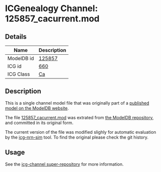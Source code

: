 # ICGenealogy Channel: 125857\_cacurrent.mod

## Details

Name | Description
---- | -----------
ModelDB id | [125857](http://senselab.med.yale.edu/ModelDB/ShowModel.cshtml?model=125857)
ICG id | [660](http://icg.neurotheory.ox.ac.uk/channels/3/660)
ICG Class | [Ca](http://icg.neurotheory.ox.ac.uk/channels/3)

## Description

This is a single channel model file that was originally part of a [published model on the ModelDB website](http://senselab.med.yale.edu/mModelDB/ShowModel.cshtml?model=125857).


The file [125857\_cacurrent.mod](125857_cacurrent.mod) was extrated from [the ModelDB repository](http://senselab.med.yale.edu/ModelDB/ShowModel.cshtml?model=125857), and committed in its original form.

The current version of the file was modified slighly for automatic evaluation by the [icg-nrn-sim](https://github.com/icgenealogy/icg-nrn-sim) tool. To find the original please check the git history.


## Usage

See the [icg-channel super-repository](https://github.com/icgenealogy/icg-channels) for more information.